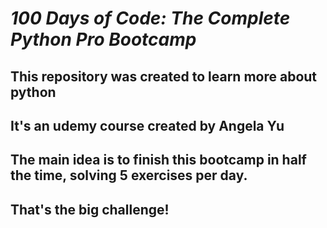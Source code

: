 # *100 Days of Code: The Complete Python Pro Bootcamp*
## This repository was created to learn more about python
## It's an udemy course created by Angela Yu
## The main idea is to finish this bootcamp in half the time, solving 5 exercises per day.
## That's the big challenge!